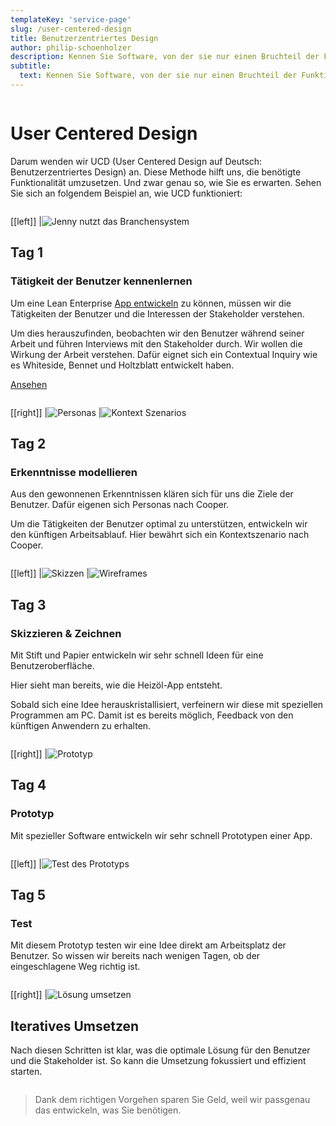 ```yaml
---
templateKey: 'service-page'
slug: /user-centered-design
title: Benutzerzentriertes Design
author: philip-schoenholzer
description: Kennen Sie Software, von der sie nur einen Bruchteil der Funktionalität benutzen? Die Funktionen, welche Sie wirklich benötigen, sind aber mehr schlecht als recht zu bedienen? Möchten Sie eine solche Lösung finanzieren? Wir auch nicht.
subtitle:
  text: Kennen Sie Software, von der sie nur einen Bruchteil der Funktionalität benutzen? Die Funktionen, welche Sie wirklich benötigen, sind aber mehr schlecht als recht zu bedienen? Möchten Sie eine solche Lösung finanzieren? Wir auch nicht.
---
```


<div id="ucd" class="full-width" style="overflow: auto;">
<div class="container">

# User Centered Design

Darum wenden wir UCD (User Centered Design auf Deutsch: Benutzerzentriertes Design) an. Diese Methode hilft uns, die benötigte Funktionalität umzusetzen. Und zwar genau so, wie Sie es erwarten. Sehen Sie sich an folgendem Beispiel an, wie UCD funktioniert:

</div>
</div>

<div class="full-width dark-section" style="overflow: auto;">
<div class="container">

[[left]]
|![Jenny nutzt das Branchensystem](jenny-erp.png)

## Tag 1

### Tätigkeit der Benutzer kennenlernen

Um eine Lean Enterprise [App entwickeln](/mobile-apps-ios-android/) zu können, müssen wir die Tätigkeiten der Benutzer und die Interessen der Stakeholder verstehen.

Um dies herauszufinden, beobachten wir den Benutzer während seiner Arbeit und führen Interviews mit den Stakeholder durch. Wir wollen die Wirkung der Arbeit verstehen. Dafür eignet sich ein Contextual Inquiry wie es Whiteside, Bennet und Holtzblatt entwickelt haben.

[Ansehen](/telefonverkauf-showcase/)

</div>
</div>

<div class="full-width" style="overflow: auto;">
<div class="container">

[[right]]
|![Personas](personas.jpg)
|![Kontext Szenarios](kontext-szenarios.jpg)

## Tag 2

### Erkenntnisse modellieren

Aus den gewonnenen Erkenntnissen klären sich für uns die Ziele der Benutzer. Dafür eigenen sich Personas nach Cooper.

Um die Tätigkeiten der Benutzer optimal zu unterstützen, entwickeln wir den künftigen Arbeitsablauf. Hier bewährt sich ein Kontextszenario nach Cooper.

</div>
</div>

<div class="full-width dark-section" style="overflow: auto;">
<div class="container">

[[left]]
|![Skizzen](sketch.jpg)
|![Wireframes](wireframe.png)

## Tag 3

### Skizzieren & Zeichnen

Mit Stift und Papier entwickeln wir sehr schnell Ideen für eine Benutzeroberfläche.

Hier sieht man bereits, wie die Heizöl-App entsteht.

Sobald sich eine Idee herauskristallisiert, verfeinern wir diese mit speziellen Programmen am PC. Damit ist es bereits möglich, Feedback von den künftigen Anwendern zu erhalten.

</div>
</div>

<div class="full-width" style="overflow: auto;">
<div class="container">

[[right]]
|![Prototyp](prototyp.png)

## Tag 4

### Prototyp

Mit spezieller Software entwickeln wir sehr schnell Prototypen einer App.

</div>
</div>

<div class="full-width dark-section" style="overflow: auto;">
<div class="container">

[[left]]
|![Test des Prototyps](jenny-allinone.png)

## Tag 5

### Test

Mit diesem Prototyp testen wir eine Idee direkt am Arbeitsplatz der Benutzer. So wissen wir bereits nach wenigen Tagen, ob der eingeschlagene Weg richtig ist.

</div>
</div>

<div class="full-width" style="overflow: auto;">
<div class="container">

[[right]]
|![Lösung umsetzen](umsetzen.png)

## Iteratives Umsetzen

Nach diesen Schritten ist klar, was die optimale Lösung für den Benutzer und die Stakeholder ist. So kann die Umsetzung fokussiert und effizient starten.

</div>
</div>

> Dank dem richtigen Vorgehen sparen Sie Geld, weil wir passgenau das entwickeln, was Sie benötigen.
